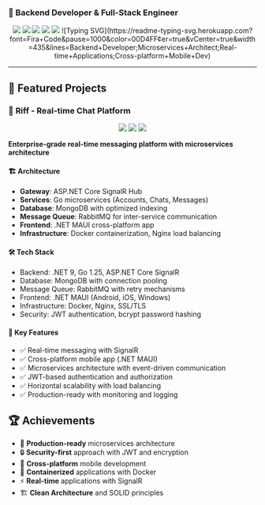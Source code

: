 ### 🚀 Backend Developer & Full-Stack Engineer

<div align="center">
  <img src="https://img.shields.io/badge/.NET-9.0-purple?style=for-the-badge&logo=dotnet" />
  <img src="https://img.shields.io/badge/Go-1.25-blue?style=for-the-badge&logo=go" />
  <img src="https://img.shields.io/badge/MongoDB-Atlas-green?style=for-the-badge&logo=mongodb" />
  <img src="https://img.shields.io/badge/RabbitMQ-3.12-orange?style=for-the-badge&logo=rabbitmq" />
  <img src="https://img.shields.io/badge/Docker-Containers-blue?style=for-the-badge&logo=docker" />
  ![Typing SVG](https://readme-typing-svg.herokuapp.com?font=Fira+Code&pause=1000&color=00D4FF&center=true&vCenter=true&width=435&lines=Backend+Developer;Microservices+Architect;Real-time+Applications;Cross-platform+Mobile+Dev)
</div>

---

## 🎯 **Featured Projects**

### 💬 **Riff - Real-time Chat Platform**
<div align="center">
  <img src="https://img.shields.io/badge/Status-Production%20Ready-success?style=for-the-badge" />
  <img src="https://img.shields.io/badge/Architecture-Microservices-blue?style=for-the-badge" />
  <img src="https://img.shields.io/badge/Platform-Cross--Platform-green?style=for-the-badge" />
</div>

**Enterprise-grade real-time messaging platform with microservices architecture**

#### 🏗️ **Architecture**
- **Gateway**: ASP.NET Core SignalR Hub
- **Services**: Go microservices (Accounts, Chats, Messages)
- **Database**: MongoDB with optimized indexing
- **Message Queue**: RabbitMQ for inter-service communication
- **Frontend**: .NET MAUI cross-platform app
- **Infrastructure**: Docker containerization, Nginx load balancing

#### 🛠️ **Tech Stack**

- Backend: .NET 9, Go 1.25, ASP.NET Core SignalR
- Database: MongoDB with connection pooling
- Message Queue: RabbitMQ with retry mechanisms
- Frontend: .NET MAUI (Android, iOS, Windows)
- Infrastructure: Docker, Nginx, SSL/TLS
- Security: JWT authentication, bcrypt password hashing


#### 🚀 **Key Features**
- ✅ Real-time messaging with SignalR
- ✅ Cross-platform mobile app (.NET MAUI)
- ✅ Microservices architecture with event-driven communication
- ✅ JWT-based authentication and authorization
- ✅ Horizontal scalability with load balancing
- ✅ Production-ready with monitoring and logging

## 🏆 **Achievements**

- 🚀 **Production-ready** microservices architecture
- 🔒 **Security-first** approach with JWT and encryption
- 📱 **Cross-platform** mobile development
- 🐳 **Containerized** applications with Docker
- ⚡ **Real-time** applications with SignalR
- 🏗️ **Clean Architecture** and SOLID principles
